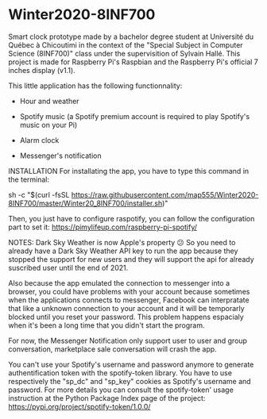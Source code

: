 # Winter2020-8INF700
Smart clock prototype made by a bachelor degree student at Université du Québec à Chicoutimi in the context of the "Special Subject in
Computer Science (8INF700)" class under the supervisition of Sylvain Hallé. This project is made for Raspberry Pi's Raspbian and the Raspberry Pi's
official 7 inches display (v1.1).


This little application has the following functionnality:

- Hour and weather

- Spotify music (a Spotify premium account is required to play Spotify's music on your Pi)

- Alarm clock

- Messenger's notification


INSTALLATION
For installating the app, you have to type this command in the terminal:

sh -c "$(curl -fsSL https://raw.githubusercontent.com/map555/Winter2020-8INF700/master/Winter20_8INF700/installer.sh)"

Then, you just have to configure raspotify, you can follow the configuration part to set it:
https://pimylifeup.com/raspberry-pi-spotify/




NOTES:
Dark Sky Weather is now Apple's property 😕
So you need to already have a Dark Sky Weather API key to run the app because they stopped the support for new users
and they will support the api for already suscribed user until the end of 2021.


Also because the app emulated the connection to messenger into a browser, you could have problems with your account because sometimes when
the applications connects to messenger, Facebook can interpratate that like a unknown connection to your account and it will be temporarly blocked until 
you reset your password. This problem happens espacialy when it's been a long time that you didn't start the program.

For now, the Messenger Notification only support user to user and group conversation, marketplace sale conversation will crash the app.

You can't use your Spotify's username and password anymore to generate authentification token with the spotify-token library. You have to use respectively the "sp_dc" and "sp_key" cookies as Spotify's username and password. For more details you can consult the spotify-token' usage instruction at the Python Package Index page of the project:
https://pypi.org/project/spotify-token/1.0.0/
